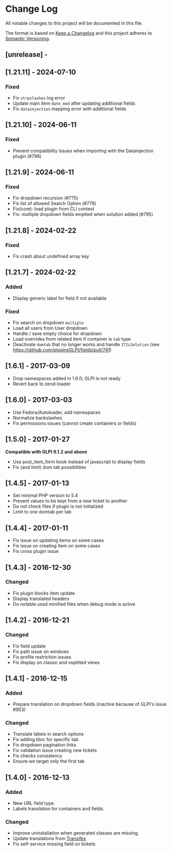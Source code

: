 # Change Log

All notable changes to this project will be documented in this file.

The format is based on [Keep a Changelog](http://keepachangelog.com/)
and this project adheres to [Semantic Versioning](http://semver.org/).

## [unrelease] -

## [1.21.11] - 2024-07-10

### Fixed

- Fix ```strpslashes``` log error
- Update main item ```date_mod``` after updating additional fields
- Fix ```datainjection``` mapping error with additional fields

## [1.21.10] - 2024-06-11

### Fixed

- Prevent compatibility issues when importing with the Datainjection plugin (#798)

## [1.21.9] - 2024-06-11

### Fixed

- Fix dropdown recursion (#775)
- Fix list of allowed Search Option (#778)
- Fix(core): load plugin from CLI context
- Fix: multiple dropdown fields emptied when solution added (#795)


## [1.21.8] - 2024-02-22

### Fixed

- Fix crash about undefined array key


## [1.21.7] - 2024-02-22

### Added

- Display generic label for field if not available

### Fixed

- Fix search on dropdown ```multiple```
- Load all users from User dropdown
- Handle / save empty choice for dropdown
- Load overrides from related item if container is ```tab``` type
- Deactivate ```domtab``` that no longer works and handle ```ITILSolution``` (see https://github.com/pluginsGLPI/fields/pull/741)


## [1.6.1] - 2017-03-09

- Drop namespaces added in 1.6.0; GLPI is not ready
- Revert back to zend-loader

## [1.6.0] - 2017-03-03

- Use Fedora/Autoloader, add namespaces
- Normalize backslashes
- Fix permissions issues (cannot create containers or fields)

## [1.5.0] - 2017-01-27

**Compatible with GLPI 9.1.2 and above**

- Use post_item_form hook instead of javascript to display fields
- Fix (and limit) dom tab possibilities

## [1.4.5] - 2017-01-13
- Set minimal PHP version to 5.4
- Prevent values to be kept from a new ticket to another
- Do not check files if plugin is not initialized
- Limit to one domtab per tab

## [1.4.4] - 2017-01-11
- Fix issue on updating items on some cases
- Fix issue on creating item on some cases
- Fix cross plugin issue

## [1.4.3] - 2016-12-30

### Changed
- Fix plugin blocks item update
- Display translated headers
- Do notable used minified files when debug mode is active

## [1.4.2] - 2016-12-21

### Changed
- Fix field update
- Fix path issue on windows
- Fix profile restriction issues
- Fix display on classic and vsplitted views

## [1.4.1] - 2016-12-15

### Added
- Prepare translation on dropdown fields (inactive because of GLPI's issue #953)

### Changed
- Translate labels in search options
- Fix adding bloc for specific tab
- Fix dropdown pagination links
- Fix validation issue creating new tickets
- Fix checks consistency
- Ensure we target only the first tab

## [1.4.0] - 2016-12-13

### Added
- New URL field type.
- Labels translation for containers and fields.

### Changed
- Improve uninstallation when generated classes are missing.
- Update translations from [Transifex](https://www.transifex.com/teclib/glpi-plugin-plugin-fields)
- Fix self-service missing field on tickets
